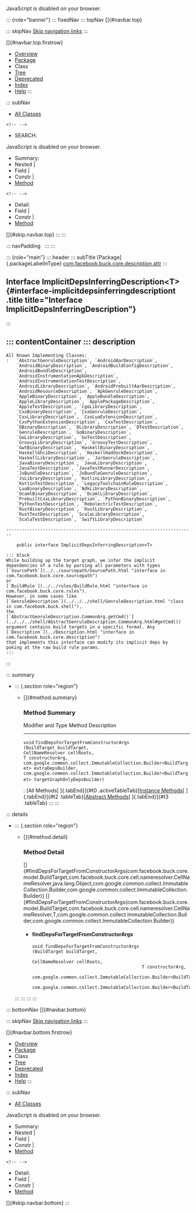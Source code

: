 <div>

JavaScript is disabled on your browser.

</div>

::: {role="banner"}
::: fixedNav
::: topNav
[]{#navbar.top}

::: skipNav
[Skip navigation links](#skip.navbar.top "Skip navigation links")
:::

[]{#navbar.top.firstrow}

-   [Overview](../../../../../../index.html)
-   [Package](package-summary.html)
-   Class
-   [Tree](package-tree.html)
-   [Deprecated](../../../../../../deprecated-list.html)
-   [Index](../../../../../../index-all.html)
-   [Help](../../../../../../help-doc.html)
:::

::: subNav
-   [All Classes](../../../../../../allclasses.html)

```{=html}
<!-- -->
```
-   SEARCH:

<div>

<div>

JavaScript is disabled on your browser.

</div>

</div>

<div>

-   Summary: 
-   Nested \| 
-   Field \| 
-   Constr \| 
-   [Method](#method.summary)

```{=html}
<!-- -->
```
-   Detail: 
-   Field \| 
-   Constr \| 
-   [Method](#method.detail)

</div>

[]{#skip.navbar.top}
:::
:::

::: navPadding
 
:::
:::

::: {role="main"}
::: header
::: subTitle
[Package]{.packageLabelInType} [com.facebook.buck.core.description.attr](package-summary.html)
:::

## Interface ImplicitDepsInferringDescription\<T\> {#interface-implicitdepsinferringdescriptiont .title title="Interface ImplicitDepsInferringDescription"}
:::

::: contentContainer
::: description
-   

    All Known Implementing Classes:
    :   `AbstractGenruleDescription`, `AndroidAarDescription`,
        `AndroidBinaryDescription`, `AndroidBuildConfigDescription`,
        `AndroidBundleDescription`,
        `AndroidInstrumentationApkDescription`,
        `AndroidInstrumentationTestDescription`,
        `AndroidLibraryDescription`, `AndroidPrebuiltAarDescription`,
        `AndroidResourceDescription`, `ApkGenruleDescription`,
        `AppleBinaryDescription`, `AppleBundleDescription`,
        `AppleLibraryDescription`, `ApplePackageDescription`,
        `AppleTestDescription`, `CgoLibraryDescription`,
        `CxxBinaryDescription`, `CxxGenruleDescription`,
        `CxxLibraryDescription`, `CxxLuaExtensionDescription`,
        `CxxPythonExtensionDescription`, `CxxTestDescription`,
        `DBinaryDescription`, `DLibraryDescription`, `DTestDescription`,
        `GenruleDescription`, `GoBinaryDescription`,
        `GoLibraryDescription`, `GoTestDescription`,
        `GroovyLibraryDescription`, `GroovyTestDescription`,
        `GwtBinaryDescription`, `HaskellBinaryDescription`,
        `HaskellGhciDescription`, `HaskellHaddockDescription`,
        `HaskellLibraryDescription`, `JarGenruleDescription`,
        `JavaBinaryDescription`, `JavaLibraryDescription`,
        `JavaTestDescription`, `JavaTestRunnerDescription`,
        `JsBundleDescription`, `JsBundleGenruleDescription`,
        `JsLibraryDescription`, `KotlinLibraryDescription`,
        `KotlinTestDescription`, `LegacyToolchainRuleDescription`,
        `LuaBinaryDescription`, `NdkLibraryDescription`,
        `OcamlBinaryDescription`, `OcamlLibraryDescription`,
        `PrebuiltCxxLibraryDescription`, `PythonBinaryDescription`,
        `PythonTestDescription`, `RobolectricTestDescription`,
        `RustBinaryDescription`, `RustLibraryDescription`,
        `RustTestDescription`, `ScalaLibraryDescription`,
        `ScalaTestDescription`, `SwiftLibraryDescription`

    ------------------------------------------------------------------------

        public interface ImplicitDepsInferringDescription<T>

    ::: block
    While building up the target graph, we infer the implicit
    dependencies of a rule by parsing all parameters with types
    [`SourcePath`](../../sourcepath/SourcePath.html "interface in com.facebook.buck.core.sourcepath")
    or
    [`BuildRule`](../../rules/BuildRule.html "interface in com.facebook.buck.core.rules").
    However, in some cases like
    [`GenruleDescription`](../../../shell/GenruleDescription.html "class in com.facebook.buck.shell"),
    the
    [`AbstractGenruleDescription.CommonArg.getCmd()`](../../../shell/AbstractGenruleDescription.CommonArg.html#getCmd())
    argument contains build targets in a specific format. Any
    [`Description`](../Description.html "interface in com.facebook.buck.core.description")
    that implements this interface can modify its implicit deps by
    poking at the raw build rule params.
    :::
:::

::: summary
-   ::: {.section role="region"}
    -   []{#method.summary}

        ### Method Summary

          Modifier and Type   Method                                                                                                                                                                                                                                                                                                                                                                                                                                              Description
          ------------------- --------------------------------------------------------------------------------------------------------------------------------------------------------------------------------------------------------------------------------------------------------------------------------------------------------------------------------------------------------------------------------------------------------------------------------------------------- -------------
          `void`              `findDepsForTargetFromConstructorArgs​(BuildTarget buildTarget,                                     CellNameResolver cellRoots,                                     T constructorArg,                                     com.google.common.collect.ImmutableCollection.Builder<BuildTarget> extraDepsBuilder,                                     com.google.common.collect.ImmutableCollection.Builder<BuildTarget> targetGraphOnlyDepsBuilder)`    

          : [All Methods[ ]{.tabEnd}]{#t0 .activeTableTab}[[Instance
          Methods](javascript:show(2);)[ ]{.tabEnd}]{#t2
          .tableTab}[[Abstract
          Methods](javascript:show(4);)[ ]{.tabEnd}]{#t3 .tableTab}
    :::
:::

::: details
-   ::: {.section role="region"}
    -   []{#method.detail}

        ### Method Detail

        []{#findDepsForTargetFromConstructorArgs(com.facebook.buck.core.model.BuildTarget,com.facebook.buck.core.cell.nameresolver.CellNameResolver,java.lang.Object,com.google.common.collect.ImmutableCollection.Builder,com.google.common.collect.ImmutableCollection.Builder)}
        []{#findDepsForTargetFromConstructorArgs(com.facebook.buck.core.model.BuildTarget,com.facebook.buck.core.cell.nameresolver.CellNameResolver,T,com.google.common.collect.ImmutableCollection.Builder,com.google.common.collect.ImmutableCollection.Builder)}

        -   #### findDepsForTargetFromConstructorArgs

            ``` methodSignature
            void findDepsForTargetFromConstructorArgs​(BuildTarget buildTarget,
                                                      CellNameResolver cellRoots,
                                                      T constructorArg,
                                                      com.google.common.collect.ImmutableCollection.Builder<BuildTarget> extraDepsBuilder,
                                                      com.google.common.collect.ImmutableCollection.Builder<BuildTarget> targetGraphOnlyDepsBuilder)
            ```
    :::
:::
:::
:::

::: bottomNav
[]{#navbar.bottom}

::: skipNav
[Skip navigation links](#skip.navbar.bottom "Skip navigation links")
:::

[]{#navbar.bottom.firstrow}

-   [Overview](../../../../../../index.html)
-   [Package](package-summary.html)
-   Class
-   [Tree](package-tree.html)
-   [Deprecated](../../../../../../deprecated-list.html)
-   [Index](../../../../../../index-all.html)
-   [Help](../../../../../../help-doc.html)
:::

::: subNav
-   [All Classes](../../../../../../allclasses.html)

<div>

<div>

JavaScript is disabled on your browser.

</div>

</div>

<div>

-   Summary: 
-   Nested \| 
-   Field \| 
-   Constr \| 
-   [Method](#method.summary)

```{=html}
<!-- -->
```
-   Detail: 
-   Field \| 
-   Constr \| 
-   [Method](#method.detail)

</div>

[]{#skip.navbar.bottom}
:::
